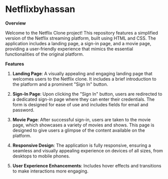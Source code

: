 # Netflixbyhassan

**Overview**

Welcome to the Netflix Clone project! This repository features a simplified version of the Netflix streaming platform, built using HTML and CSS. The application includes a landing page, a sign-in page, and a movie page, providing a user-friendly experience that mimics the essential functionalities of the original platform. 

**Features**
1)  **Landing Page**: A visually appealing and engaging landing page that welcomes users to the Netflix clone. It includes a brief introduction to the platform and a prominent "Sign In" button.

2)  **Sign-In Page**: Upon clicking the "Sign In" button, users are redirected to a dedicated sign-in page where they can enter their credentials. The form is designed for ease of use and includes fields for email and password.

3)  **Movie Page**: After successful sign-in, users are taken to the movie page, which showcases a variety of movies and shows. This page is designed to give users a glimpse of the content available on the platform.

4)  **Responsive Design**: The application is fully responsive, ensuring a seamless and visually appealing experience on devices of all sizes, from desktops to mobile phones.

5)  **User Experience Enhancements**: Includes hover effects and transitions to make interactions more engaging.

